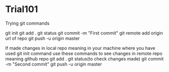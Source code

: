 # Trial101
Trying git commands

git init
git add .
git status
git commit -m "First commit"
git remote add origin url of repo
git push -u origin master

If made changes in local repo meaning in your machine where you have used git init command use these commands to see changes in remote repo meaning github repo
git add .
git status(to check changes made)
git commit -m "Second commit"
git push -u origin master
